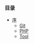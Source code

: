 ### 目录
* [序](./README.md)
    - [Git](./Git/README.md)
    - [PHP](./PHP/README.md)
    - [Tool](./Tool/README.md)